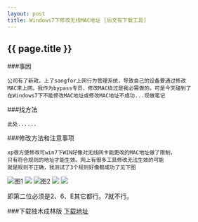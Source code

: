 ```yaml
---
layout: post
title: Windows7下修改无线MAC地址 [后文有下载工具]
---
```

<h2>{{ page.title }}</h2>

###事因

    公司有了新政，上了sangfor上网行为管理系统，导致自己的设备要通过修改
    MAC来上网。我作为bypass专员，修改MAC绕过是我必需做的。可是今天碰到了
    在Windows7下不能修改MAC地址或修改MAC地址不成功...现做笔记

###找方法

    此处......


###修改方法和注意事项

    xp很方便修改可win7下WIN好像对无线网卡能更改的MAC地址做了限制，
    只有符合规则的地址才能生效。网上有很多工具修改无法生效的可能
    就是规则不正确，我测试了3个规则好像都成功了见下图

![图1](https://40.media.tumblr.com/520deb4ddd87840061722b52199b82c4/tumblr_nigvut3NcT1r68ev5o1_1280.png)
![](https://40.media.tumblr.com/03faf05a0c380d4b8595afe0361c10bf/tumblr_nigw2weUTe1r68ev5o1_1280.png)
![图2](https://40.media.tumblr.com/9cc448082c9afaef3a4269fe5b64a77a/tumblr_nigvut3NcT1r68ev5o3_1280.png)
![](https://40.media.tumblr.com/8c2945edce36631ff0e36a3d36b67118/tumblr_nigvut3NcT1r68ev5o4_1280.png)
![](https://40.media.tumblr.com/b6b3745f971eb487ca34f62d31e94c89/tumblr_nigvut3NcT1r68ev5o5_1280.png)


即第二位必须是2、6、E其它都行。7就不行。

###下载独木成林版
[下载地址](http://pan.baidu.com/s/1i3iSSw1)
